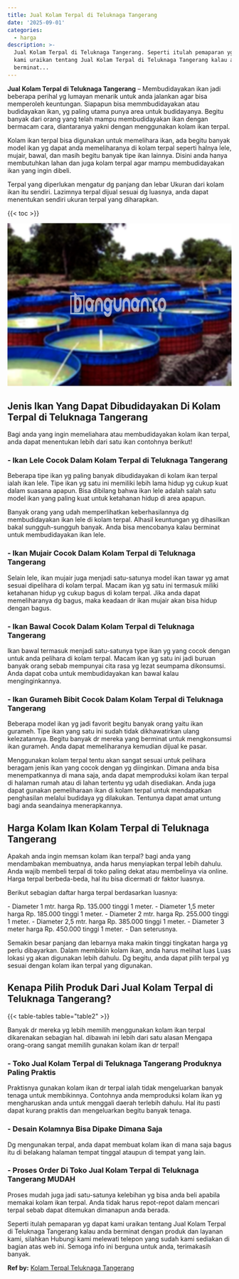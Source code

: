 ```yaml
---
title: Jual Kolam Terpal di Teluknaga Tangerang
date: '2025-09-01'
categories:
  - harga
description: >-
  Jual Kolam Terpal di Teluknaga Tangerang. Seperti itulah pemaparan yg dapat
  kami uraikan tentang Jual Kolam Terpal di Teluknaga Tangerang kalau anda
  berminat...
---
```


**Jual Kolam Terpal di Teluknaga Tangerang** – Membudidayakan ikan jadi beberapa perihal yg lumayan menarik untuk anda jalankan agar bisa memperoleh keuntungan. Siapapun bisa memmbudidayakan atau budidayakan ikan, yg paling utama punya area untuk budidayanya. Begitu banyak dari orang yang telah mampu membudidayakan ikan dengan bermacam cara, diantaranya yakni dengan menggunakan kolam ikan terpal.

Kolam ikan terpal bisa digunakan untuk memelihara ikan, ada begitu banyak model ikan yg dapat anda memeliharanya di kolam terpal seperti halnya lele, mujair, bawal, dan masih begitu banyak tipe ikan lainnya. Disini anda hanya membutuhkan lahan dan juga kolam terpal agar mampu membudidayakan ikan yang ingin dibeli.

Terpal yang diperlukan mengatur dg panjang dan lebar Ukuran dari kolam ikan itu sendiri. Lazimnya terpal dijual sesuai dg luasnya, anda dapat menentukan sendiri ukuran terpal yang diharapkan.

{{< toc >}}

![Jual Kolam Terpal di Teluknaga Tangerang](/images/jual-kolam-terpal-42.png)

## Jenis Ikan Yang Dapat Dibudidayakan Di Kolam Terpal di Teluknaga Tangerang

Bagi anda yang ingin memeliahara atau membudidayakan kolam ikan terpal, anda dapat menentukan lebih dari satu ikan contohnya berikut!

### \- Ikan Lele Cocok Dalam Kolam Terpal di Teluknaga Tangerang

Beberapa tipe ikan yg paling banyak dibudidayakan di kolam ikan terpal ialah ikan lele. Tipe ikan yg satu ini memiliki lebih lama hidup yg cukup kuat dalam suasana apapun. Bisa dibilang bahwa ikan lele adalah salah satu model ikan yang paling kuat untuk ketahanan hidup di area apapun.

Banyak orang yang udah memperlihatkan keberhasilannya dg membudidayakan ikan lele di kolam terpal. Alhasil keuntungan yg dihasilkan bakal sungguh-sungguh banyak. Anda bisa mencobanya kalau berminat untuk membudidayakan ikan lele.

### \- Ikan Mujair Cocok Dalam Kolam Terpal di Teluknaga Tangerang

Selain lele, ikan mujair juga menjadi satu-satunya model ikan tawar yg amat sesuai dipelihara di kolam terpal. Macam ikan yg satu ini termasuk miliki ketahanan hidup yg cukup bagus di kolam terpal. Jika anda dapat memeliharanya dg bagus, maka keadaan dr ikan mujair akan bisa hidup dengan bagus.

### \- Ikan Bawal Cocok Dalam Kolam Terpal di Teluknaga Tangerang

Ikan bawal termasuk menjadi satu-satunya type ikan yg yang cocok dengan untuk anda pelihara di kolam terpal. Macam ikan yg satu ini jadi buruan banyak orang sebab mempunyai cita rasa yg lezat seumpama dikonsumsi. Anda dapat coba untuk membudidayakan kan bawal kalau menginginkannya.

### \- Ikan Gurameh Bibit Cocok Dalam Kolam Terpal di Teluknaga Tangerang

Beberapa model ikan yg jadi favorit begitu banyak orang yaitu ikan gurameh. Tipe ikan yang satu ini sudah tidak dikhawatirkan ulang kelezatannya. Begitu banyak dr mereka yang berminat untuk mengkonsumsi ikan gurameh. Anda dapat memeliharanya kemudian dijual ke pasar.

Menggunakan kolam terpal tentu akan sangat sesuai untuk pelihara beragam jenis ikan yang cocok dengan yg diinginkan. Dimana anda bisa menempatkannya di mana saja, anda dapat memproduksi kolam ikan terpal di halaman rumah atau di lahan tertentu yg udah disediakan. Anda juga dapat gunakan pemeliharaan ikan di kolam terpal untuk mendapatkan penghasilan melalui budidaya yg dilakukan. Tentunya dapat amat untung bagi anda seandainya menerapkannya.

## Harga Kolam Ikan Kolam Terpal di Teluknaga Tangerang

Apakah anda ingin memsan kolam ikan terpal? bagi anda yang mendambakan membuatnya, anda harus menyiapkan terpal lebih dahulu. Anda wajib membeli terpal di toko paling dekat atau membelinya via online. Harga terpal berbeda-beda, hal itu bisa dicermati dr faktor luasnya.

Berikut sebagian daftar harga terpal berdasarkan luasnya:

\- Diameter 1 mtr. harga Rp. 135.000 tinggi 1 meter. - Diameter 1,5 meter harga Rp. 185.000 tinggi 1 meter. - Diameter 2 mtr. harga Rp. 255.000 tinggi 1 meter. - Diameter 2,5 mtr. harga Rp. 385.000 tinggi 1 meter. - Diameter 3 meter harga Rp. 450.000 tinggi 1 meter. - Dan seterusnya.

Semakin besar panjang dan lebarnya maka makin tinggi tingkatan harga yg perlu dibayarkan. Dalam membikin kolam ikan, anda harus melihat luas Luas lokasi yg akan digunakan lebih dahulu. Dg begitu, anda dapat pilih terpal yg sesuai dengan kolam ikan terpal yang digunakan.

## Kenapa Pilih Produk Dari Jual Kolam Terpal di Teluknaga Tangerang?

{{< table-tables table="table2" >}}

Banyak dr mereka yg lebih memilih menggunakan kolam ikan terpal dikarenakan sebagian hal. dibawah ini lebih dari satu alasan Mengapa orang-orang sangat memilih gunakan kolam ikan dr terpal!

### \- Toko Jual Kolam Terpal di Teluknaga Tangerang Produknya Paling Praktis

Praktisnya gunakan kolam ikan dr terpal ialah tidak mengeluarkan banyak tenaga untuk membikinnya. Contohnya anda memproduksi kolam ikan yg mengharuskan anda untuk menggali daerah terlebih dahulu. Hal itu pasti dapat kurang praktis dan mengeluarkan begitu banyak tenaga.

### \- Desain Kolamnya Bisa Dipake Dimana Saja

Dg mengunakan terpal, anda dapat membuat kolam ikan di mana saja bagus itu di belakang halaman tempat tinggal ataupun di tempat yang lain.

### \- Proses Order Di Toko Jual Kolam Terpal di Teluknaga Tangerang MUDAH

Proses mudah juga jadi satu-satunya kelebihan yg bisa anda beli apabila memakai kolam ikan terpal. Anda tidak harus repot-repot dalam mencari terpal sebab dapat ditemukan dimanapun anda berada.

Seperti itulah pemaparan yg dapat kami uraikan tentang Jual Kolam Terpal di Teluknaga Tangerang kalau anda berminat dengan produk dan layanan kami, silahkan Hubungi kami melewati telepon yang sudah kami sediakan di bagian atas web ini. Semoga info ini berguna untuk anda, terimakasih banyak.

**Ref by:** [Kolam Terpal Teluknaga Tangerang](https://id.wikipedia.org/wiki/Kolam)
